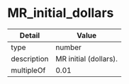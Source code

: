 # MR_initial_dollars
| Detail | Value |
| ------ | ----- |
| type | number |
| description | MR initial (dollars). |
| multipleOf | 0.01 |
